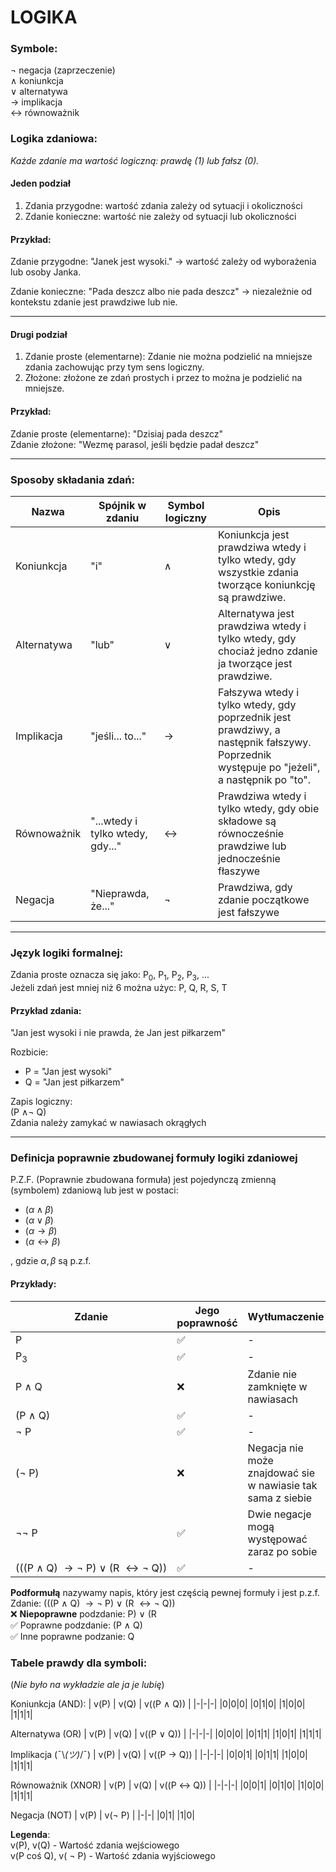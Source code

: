 # LOGIKA

### Symbole:
<!-- $$\neg \land \lor \to \leftrightarrow$$ -->
$\neg$ negacja (zaprzeczenie)\
$\land$ koniunkcja\
$\lor$ alternatywa\
$\to$ implikacja\
$\leftrightarrow$ równoważnik

### Logika zdaniowa:
*Każde zdanie ma wartość logiczną: prawdę (1) lub fałsz (0).*

#### Jeden podział
1. Zdania przygodne: wartość zdania zależy od sytuacji i okoliczności
2. Zdanie konieczne: wartość nie zależy od sytuacji lub okoliczności

#### Przykład:
Zdanie przygodne: "Janek jest wysoki." ->  wartość zależy od wyborażenia lub osoby Janka.

Zdanie konieczne: "Pada deszcz albo nie pada deszcz" -> niezależnie od kontekstu zdanie jest prawdziwe lub nie.

---
#### Drugi podział
1.  Zdanie proste (elementarne): Zdanie nie można podzielić na mniejsze zdania zachowując przy tym sens logiczny.
2.  Złożone: złożone ze zdań prostych i przez to można je podzielić na mniejsze.

#### Przykład:

Zdanie proste (elementarne): "Dzisiaj pada deszcz"\
Zdanie złożone: "Wezmę parasol, jeśli będzie padał deszcz"

---
### Sposoby składania zdań:
| Nazwa | Spójnik w zdaniu | Symbol logiczny | Opis |
|-|-|-|-|
| Koniunkcja | "i" | $\land$ | Koniunkcja jest prawdziwa wtedy i tylko wtedy, gdy wszystkie zdania tworzące koniunkcję są prawdziwe. |
| Alternatywa | "lub" | $\lor$ | Alternatywa jest prawdziwa wtedy i tylko wtedy, gdy chociaż jedno zdanie ja tworzące jest prawdziwe. |
| Implikacja | "jeśli... to..." | $\to$ | Fałszywa wtedy i tylko wtedy, gdy poprzednik jest prawdziwy, a następnik fałszywy. Poprzednik występuje po "jeżeli", a następnik po "to". |
| Równoważnik | "...wtedy i tylko wtedy, gdy..." | $\leftrightarrow$ | Prawdziwa wtedy i tylko wtedy, gdy obie składowe są równocześnie prawdziwe lub jednocześnie fłaszywe |
| Negacja | "Nieprawda, że..." | $\neg$ | Prawdziwa, gdy zdanie początkowe jest fałszywe |

---
### Język logiki formalnej:

Zdania proste oznacza się jako: P<sub>0</sub>, P<sub>1</sub>, P<sub>2</sub>, P<sub>3</sub>, ...\
Jeżeli zdań jest mniej niż 6 można użyc: P, Q, R, S, T


#### Przykład zdania:

"Jan jest wysoki i nie prawda, że Jan jest piłkarzem"

Rozbicie: 
- P = "Jan jest wysoki"
- Q = "Jan jest piłkarzem"

Zapis logiczny: \
(P $\land \neg$ Q)\
Zdania należy zamykać w nawiasach okrągłych

---
### Definicja poprawnie zbudowanej formuły logiki zdaniowej

P.Z.F. (Poprawnie zbudowana formuła) jest pojedynczą zmienną (symbolem) zdaniową lub jest w postaci:
- $(\alpha \land \beta)$
- $(\alpha \lor \beta)$
- $(\alpha \to \beta)$
- $(\alpha \leftrightarrow \beta)$

, gdzie $\alpha, \beta$ są p.z.f.

#### Przykłady:
| Zdanie | Jego poprawność | Wytłumaczenie |
|-|-|-|
| P | ✅ | - |
| P<sub>3</sub> | ✅ | - |
| P $\land$ Q | ❌ | Zdanie nie zamknięte w nawiasach |
| (P $\land$ Q) | ✅ | - |
| $\neg$ P | ✅ | - |
| ($\neg$ P) | ❌ | Negacja nie może znajdować sie w nawiasie tak sama z siebie |
| $\neg \neg$ P | ✅ | Dwie negacje mogą występować zaraz po sobie |
| <span style="white-space: nowrap">(((P $\land$ Q) $\to\neg$ P) $\lor$ (R $\leftrightarrow\neg$ Q))</span> | ✅ | - |

**Podformułą** nazywamy napis, który jest częścią pewnej formuły i jest p.z.f.\
Zdanie: (((P $\land$ Q) $\to\neg$ P) $\lor$ (R $\leftrightarrow\neg$ Q))\
❌ **Niepoprawne** podzdanie: P) $\lor$ (R\
✅ Poprawne podzdanie: (P $\land$ Q)\
✅ Inne poprawne podzanie: Q


### Tabele prawdy dla symboli:
(*Nie było na wykładzie ale ja je lubię*)

<div class="truth-tables">
<div class="truth-table__wrapper">

Koniunkcja (AND):
| v(P) | v(Q) | v((P $\land$ Q)) |
|-|-|-|
|0|0|0|
|0|1|0|
|1|0|0|
|1|1|1|
</div>

<div class="truth-table__wrapper">

Alternatywa (OR)
| v(P) | v(Q) | v((P $\lor$ Q)) |
|-|-|-|
|0|0|0|
|0|1|1|
|1|0|1|
|1|1|1|

</div>
<div class="truth-table__wrapper">

Implikacja (¯\\_(ツ)_/¯)
| v(P) | v(Q) | v((P $\to$ Q)) |
|-|-|-|
|0|0|1|
|0|1|1|
|1|0|0|
|1|1|1|

</div>
<div class="truth-table__wrapper">

Równoważnik (XNOR)
| v(P) | v(Q) | v((P $\leftrightarrow$ Q)) |
|-|-|-|
|0|0|1|
|0|1|0|
|1|0|0|
|1|1|1|

</div>
<div class="truth-table__wrapper">

Negacja (NOT)
| v(P) | v($\neg$ P) |
|-|-|
|0|1|
|1|0|

</div>
</div>

**Legenda**:\
v(P), v(Q) - Wartość zdania wejściowego\
v(P coś Q), v( $\neg$ P) - Wartość zdania wyjściowego

<!-- <style>
    .truth-tables{
        display: flex;
        gap: 1rem;
        flex-wrap: wrap;
    }

    .truth-table__wrapper{
        border-left: 1px solid currentcolor;
        padding-left: .5rem;
    }
</style> -->